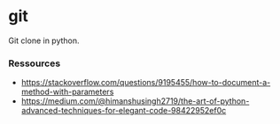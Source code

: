 # git
Git clone in python.

### Ressources

- https://stackoverflow.com/questions/9195455/how-to-document-a-method-with-parameters
- https://medium.com/@himanshusingh2719/the-art-of-python-advanced-techniques-for-elegant-code-98422952ef0c
